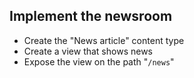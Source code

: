 ## Implement the newsroom

* Create the "News article" content type
* Create a view that shows news
* Expose the view on the path "`/news`"
